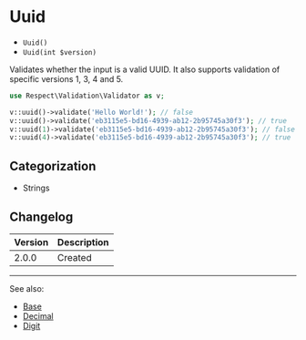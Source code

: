 # Uuid

- `Uuid()`
- `Uuid(int $version)`

Validates whether the input is a valid UUID. It also supports validation of
specific versions 1, 3, 4 and 5.

```php
use Respect\Validation\Validator as v;

v::uuid()->validate('Hello World!'); // false
v::uuid()->validate('eb3115e5-bd16-4939-ab12-2b95745a30f3'); // true
v::uuid(1)->validate('eb3115e5-bd16-4939-ab12-2b95745a30f3'); // false
v::uuid(4)->validate('eb3115e5-bd16-4939-ab12-2b95745a30f3'); // true
```

## Categorization

- Strings

## Changelog

Version | Description
--------|-------------
  2.0.0 | Created

***
See also:

- [Base](Base.md)
- [Decimal](Decimal.md)
- [Digit](Digit.md)
